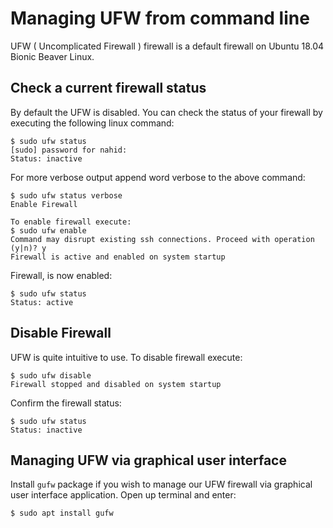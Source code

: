# Managing UFW from command line

UFW ( Uncomplicated Firewall ) firewall is a default firewall on Ubuntu 18.04 Bionic Beaver Linux.

## Check a current firewall status

By default the UFW is disabled. You can check the status of your firewall by executing the following linux command:

```console
$ sudo ufw status
[sudo] password for nahid: 
Status: inactive
```

For more verbose output append word verbose to the above command:

```console
$ sudo ufw status verbose
Enable Firewall
```

```console
To enable firewall execute:
$ sudo ufw enable
Command may disrupt existing ssh connections. Proceed with operation (y|n)? y
Firewall is active and enabled on system startup
```

Firewall, is now enabled:

```console
$ sudo ufw status
Status: active
```

## Disable Firewall

UFW is quite intuitive to use. To disable firewall execute:

```console
$ sudo ufw disable
Firewall stopped and disabled on system startup
```

Confirm the firewall status:

```console
$ sudo ufw status
Status: inactive
```

## Managing UFW via graphical user interface

Install `gufw` package if you wish to manage our UFW firewall via graphical user interface application. Open up terminal and enter:

```console
$ sudo apt install gufw
```
